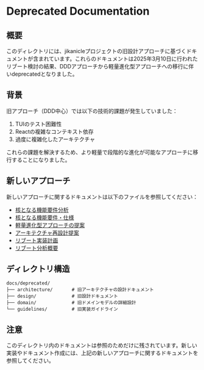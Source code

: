 # Deprecated Documentation

## 概要

このディレクトリには、jikanicleプロジェクトの旧設計アプローチに基づくドキュメントが含まれています。これらのドキュメントは2025年3月10日に行われたリブート検討の結果、DDDアプローチから軽量進化型アプローチへの移行に伴いdeprecatedとなりました。

## 背景

旧アプローチ（DDD中心）では以下の技術的課題が発生していました：

1. TUIのテスト困難性
2. Reactの複雑なコンテキスト依存
3. 過度に複雑化したアーキテクチャ

これらの課題を解決するため、より軽量で段階的な進化が可能なアプローチに移行することになりました。

## 新しいアプローチ

新しいアプローチに関するドキュメントは以下のファイルを参照してください：

- [核となる機能要件分析](../project/tasks/core-requirements-analysis.md)
- [核となる機能要件・仕様](../project/tasks/core-features-requirements.md)
- [軽量進化型アプローチの提案](../project/tasks/lightweight-evolution-approach.md)
- [アーキテクチャ再設計提案](../project/tasks/architecture-redesign-proposal.md)
- [リブート実装計画](../project/tasks/conclusion-implementation-plan.md)
- [リブート分析概要](../project/tasks/reboot-analysis-summary.md)

## ディレクトリ構造

```
docs/deprecated/
├── architecture/       # 旧アーキテクチャの設計ドキュメント
├── design/             # 旧設計ドキュメント
├── domain/             # 旧ドメインモデルの詳細設計
└── guidelines/         # 旧実装ガイドライン
```

## 注意

このディレクトリ内のドキュメントは参照のためだけに残されています。新しい実装やドキュメント作成には、上記の新しいアプローチに関するドキュメントを参照してください。